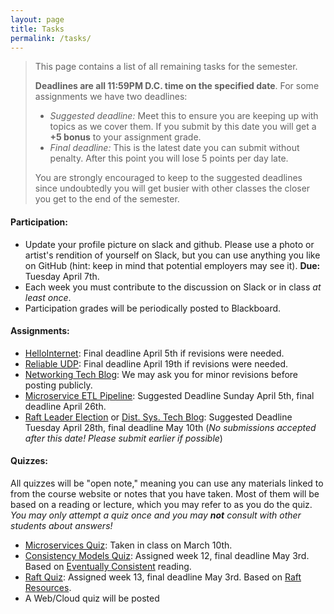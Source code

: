 ```yaml
---
layout: page
title: Tasks
permalink: /tasks/
---
```


<blockquote>
This page contains a list of all remaining tasks for the semester.

**Deadlines are all 11:59PM D.C. time on the specified date**.  For some assignments we have two deadlines:
  - *Suggested deadline:* Meet this to ensure you are keeping up with topics as we cover them. If you submit by this date you will get a **+5 bonus** to your assignment grade.
  - *Final deadline:* This is the latest date you can submit without penalty. After this point you will lose 5 points per day late.

  You are strongly encouraged to keep to the suggested deadlines since undoubtedly you will get busier with other classes the closer you get to the end of the semester.

</blockquote>

#### Participation:
 - Update your profile picture on slack and github. Please use a photo or artist's rendition of yourself on Slack, but you can use anything you like on GitHub (hint: keep in mind that potential employers may see it). **Due:** Tuesday April 7th.
 - Each week you must contribute to the discussion on Slack or in class *at least once*.
 - Participation grades will be periodically posted to Blackboard.

#### Assignments:
 - [HelloInternet](/assignments/helloInternet/): Final deadline April 5th if revisions were needed.
 - [Reliable UDP](/assignments/reliable-udp): Final deadline April 19th if revisions were needed. 
 - [Networking Tech Blog](/assignments/technical-blog/): We may ask you for minor revisions before posting publicly.
 - [Microservice ETL Pipeline](/assignments/etl-pipeline/): Suggested Deadline Sunday April 5th, final deadline April 26th.
 - [Raft Leader Election](/assignments/raft-election/) or [Dist. Sys. Tech Blog](/assignments/technical-blog-2/): Suggested Deadline Tuesday April 28th, final deadline May 10th (*No submissions accepted after this date! Please submit earlier if possible*)

#### Quizzes:
All quizzes will be "open note," meaning you can use any materials linked to from the course website or notes that you have taken. Most of them will be based on a reading or lecture, which you may refer to as you do the quiz. *You may only attempt a quiz once and you may **not** consult with other students about answers!*
 - [Microservices Quiz](https://forms.gle/Pn6s8wP8hQG2oitp9): Taken in class on March 10th.
 - [Consistency Models Quiz](https://docs.google.com/forms/d/e/1FAIpQLSeS0AzQFawefZDwKYUmT_0202lP_W7XjZDJIUrwcg3KbeYGQw/viewform?usp=sf_link): Assigned week 12, final deadline May 3rd. Based on [Eventually Consistent](https://www.allthingsdistributed.com/2008/12/eventually_consistent.html) reading.
 - [Raft Quiz](https://docs.google.com/forms/d/e/1FAIpQLSda8Ew9m-J3-Dw7V8JSZWoYDQ6wgB-NoVoo-4Gq3piOEmIPzA/viewform?usp=sf_link): Assigned week 13, final deadline May 3rd.  Based on [Raft Resources](/wiki/raft/).
 - A Web/Cloud quiz will be posted 
